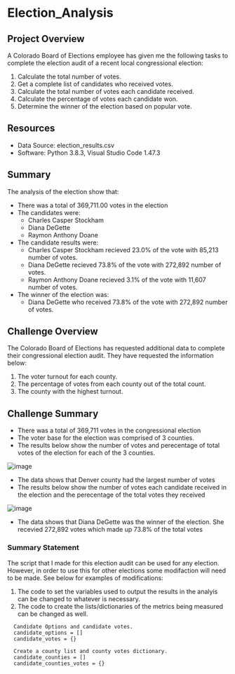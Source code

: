 # Election_Analysis
## Project Overview
A Colorado Board of Elections employee has given me the following tasks to complete the election audit of a recent local congressional election:
  1. Calculate the total number of votes.
  2. Get a complete list of candidates who received votes.
  3. Calculate the total number of votes each candidate received.
  4. Calculate the percentage of votes each candidate won.
  5. Determine the winner of the election based on popular vote.

## Resources
* Data Source: election_results.csv
* Software: Python 3.8.3, Visual Studio Code 1.47.3

## Summary
The analysis of the election show that:
* There was a total of 369,711.00 votes in the election
* The candidates were:
  * Charles Casper Stockham
  * Diana DeGette
  * Raymon Anthony Doane
* The candidate results were:
  * Charles Casper Stockham recieved 23.0% of the vote with 85,213 number of votes.
  * Diana DeGette recieved 73.8% of the vote with 272,892 number of votes.
  * Raymon Anthony Doane recieved 3.1% of the vote with 11,607 number of votes.
* The winner of the election was:
  * Diana DeGette who received 73.8% of the vote with 272,892 number of votes.

## Challenge Overview
The Colorado Board of Elections has requested additional data to complete their congressional election audit. They have requested the information below:
  1. The voter turnout for each county.
  2. The percentage of votes from each county out of the total count.
  3. The county with the highest turnout.

## Challenge Summary
 * There was a total of 369,711 votes in the congressional election
 * The voter base for the election was comprised of 3 counties.
 * The results below show the number of votes and perecentage of total votes of the election for each of the 3 counties.

 ![image](https://user-images.githubusercontent.com/67936161/89132957-c1ea5c00-d4cc-11ea-87fc-9adeca2d2ef8.png)

* The data shows that Denver county had the largest number of votes
* The results below show the number of votes each candidate received in the election and the perecentage of the total votes they received

![image](https://user-images.githubusercontent.com/67936161/89133052-88feb700-d4cd-11ea-9ea1-af441ddda4db.png)

* The data shows that Diana DeGette was the winner of the election. She recevied 272,892 votes which made up 73.8% of the total votes

### Summary Statement
The script that I made for this election audit can be used for any election. However, in order to use this for other elections some modifaction will need to be made.
See below for examples of modifications:
  1. The code to set the variables used to output the results in the analyis can be changed to whatever is necessary. 
  2. The code to create the lists/dictionaries of the metrics being measured can be changed as well.
``` 
  Candidate Options and candidate votes.
  candidate_options = []
  candidate_votes = {}

  Create a county list and county votes dictionary.
  candidate_counties = []
  candidate_counties_votes = {}

```
